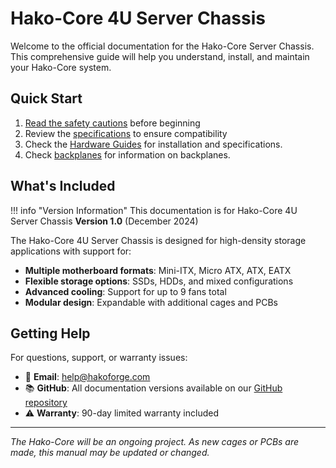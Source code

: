 # Hako-Core 4U Server Chassis

Welcome to the official documentation for the Hako-Core Server Chassis. This comprehensive guide will help you understand, install, and maintain your Hako-Core system.

## Quick Start

1. [Read the safety cautions](cautions.md) before beginning
2. Review the [specifications](specifications.md) to ensure compatibility
3. Check the [Hardware Guides](/hardware/exploded-view) for installation and specifications.
4. Check [backplanes](backplanes/12-ssd-backplane.md) for information on backplanes.

## What's Included

!!! info "Version Information"
    This documentation is for Hako-Core 4U Server Chassis **Version 1.0** (December 2024)

The Hako-Core 4U Server Chassis is designed for high-density storage applications with support for:

- **Multiple motherboard formats**: Mini-ITX, Micro ATX, ATX, EATX
- **Flexible storage options**: SSDs, HDDs, and mixed configurations
- **Advanced cooling**: Support for up to 9 fans total
- **Modular design**: Expandable with additional cages and PCBs

## Getting Help

For questions, support, or warranty issues:

- 📧 **Email**: [help@hakoforge.com](mailto:help@hakoforge.com)
- 📚 **GitHub**: All documentation versions available on our [GitHub repository](https://github.com/hakoforge)
- ⚠️ **Warranty**: 90-day limited warranty included

---

*The Hako-Core will be an ongoing project. As new cages or PCBs are made, this manual may be updated or changed.*
